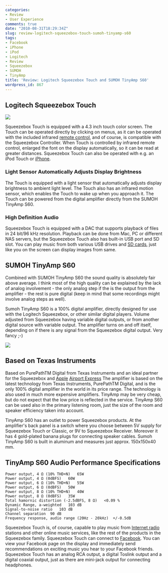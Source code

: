 ```yaml
---
categories:
- Review
- User Experience
comments: true
date: "2010-08-31T18:29:34Z"
slug: review-logitech-squeezebox-touch-sumoh-tinyamp-s60
tags:
- Facebook
- iPhone
- iPod
- Logitech
- Review
- Squeezebox
- SUMOH
- TinyAmp
title: 'Review: Logitech Squeezebox Touch and SUMOH TinyAmp S60'
wordpress_id: 867
---
```


## Logitech Squeezebox Touch

![](http://static.x2q.net/Logitech-Squeezebox-Touch.jpg)

Squeezebox Touch is equipped with a 4.3 inch touch color screen. The Touch can be operated directly by clicking on menus, as it can be operated with the included infrared [remote control](http://en.wikipedia.org/wiki/Remote_control), and of course, is compatible with the Squeezebox Controller. When Touch is controlled by infrared remote control, enlarged the font on the display automatically, so it can be read at greater distances. Squeezebox Touch can also be operated with e.g. an iPod Touch or [iPhone](http://www.apple.com/iphone).

### Light Sensor Automatically Adjusts Display Brightness
The Touch is equipped with a light sensor that automatically adjusts display brightness to ambient light level. The Touch also has an infrared motion sensor, which enables the Touch to wake up when you approach it. The Touch can be powered from the digital amplifier directly from the SUMOH TinyAmp S60.

### High Definition Audio
Squeezebox Touch is equipped with a DAC that supports playback of files in 24 bit/96 kHz resolution. Playback can be done from Mac, PC or different NAS servers, but the Squeezebox Touch also has built-in USB port and SD slot. You can play music from both various USB drives and [SD cards](http://en.wikipedia.org/wiki/Secure_Digital), just like you on the screen can display images from same.


## SUMOH TinyAmp S60

Combined with SUMOH TinyAmp S60 the sound quality is absolutely fair above average. I think most of the high quality can be explained by the lack of analog involvement - the only analog step if the is the output from the amplifier - the rest is pure digital (keep in mind that some recordings might involve analog steps as well).

Sumoh TinyAmp S60 is a 100% digital amplifier, directly designed for use with the Logitech Squeezebox, or other similar digital players. Volume adjusted from Squeezebox having variable digital outputs, or from another digital source with variable output. The amplifier turns on and off itself, depending on if there is any signal from the Squeezebox digital output. Very fancy ;-)

![](http://static.x2q.net/SUMOH-TinyAmp-S60.jpg)

## Based on Texas Instruments
Based on PurePathTM Digital from Texas Instruments and an ideal partner for the Squeezebox and [Apple](http://www.apple.com) [Airport Express](http://www.apple.com/wifi)
The amplifier is based on the latest technology from Texas Instruments, PurePathTM Digital, and is the only 100% digital amplifier in the world in its price range. The technology is also used in much more expensive amplifiers. TinyAmp may be very cheap, but do not expect that the low price is reflected in the service. TinyAmp S60 can be used also in the primary listening room, just the size of the room and speaker efficiency taken into account.

TinyAmp S60 has an outlet to power Squeezebox products. At the amplifier's back panel is a switch where you choose between 5V supply for Squeezebox Touch or Classic, or 9V to Squeezebox Receiver. Moreover it has 4 gold-plated banana plugs for connecting speaker cables. Sumoh TinyAmp S60 is built in aluminum and measures just approx. 150x150x40 mm.

## TinyAmp S60 Audio Performance Specifications
    Power output, 4 Ω (10% THD+N)	65W
    Power output, 4 Ω (0dBFS)	60W
    Power output, 6 Ω (10% THD+N)	55W
    Power output, 6 Ω (0dBFS)	50W
    Power output, 8 Ω (10% THD+N)	40W
    Power output, 8 Ω (0dBFS)	35W
    Total hamornic distortion (-2.5dBFS, 8 Ω)	<0.09 %
    Dynamic Range, a-weighted	103 dB
    Signal-to-noise ratio	103 dB
    Channel separation	90 dB
    Frequency response, audio range (20Hz - 20kHz)	+/-0.5dB
    
Squeezebox Touch is, of course, capable to play music from [Internet radio](http://en.wikipedia.org/wiki/Internet_radio) stations and other online music services, like the rest of the products in the Squeezebox family. Squeezebox Touch can connect to [Facebook](http://facebook.com). You can view your Facebook page on the display and immediately send recommendations on exciting music you hear to your Facebook friends. Squeezebox Touch has an analog RCA output, a digital Toslink output and a digital coaxial output, just as there are mini-jack output for connecting headphones.
